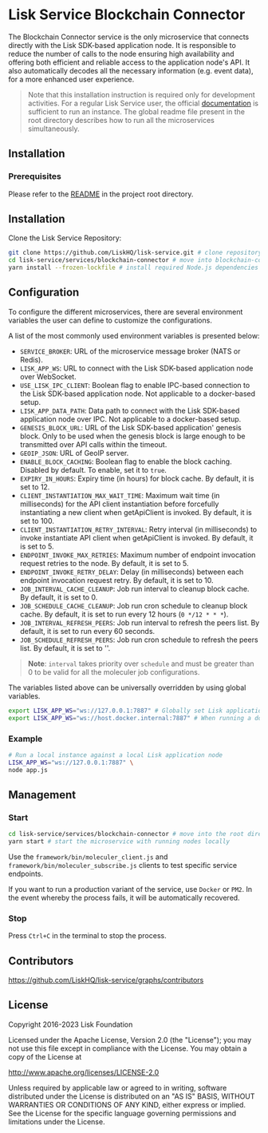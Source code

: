 # Lisk Service Blockchain Connector

The Blockchain Connector service is the only microservice that connects directly with the Lisk SDK-based application node. It is responsible to reduce the number of calls to the node ensuring high availability and offering both efficient and reliable access to the application node's API. It also automatically decodes all the necessary information (e.g. event data), for a more enhanced user experience.

> Note that this installation instruction is required only for development activities. For a regular Lisk Service user, the official [documentation](https://lisk.com/documentation/lisk-service/) is sufficient to run an instance. The global readme file present in the root directory describes how to run all the microservices simultaneously.

## Installation

### Prerequisites

Please refer to the [README](../../README.md) in the project root directory.

## Installation

Clone the Lisk Service Repository:

```bash
git clone https://github.com/LiskHQ/lisk-service.git # clone repository
cd lisk-service/services/blockchain-connector # move into blockchain-connector microservice directory
yarn install --frozen-lockfile # install required Node.js dependencies
```

## Configuration

To configure the different microservices, there are several environment variables the user can define to customize the configurations.

A list of the most commonly used environment variables is presented below:

- `SERVICE_BROKER`: URL of the microservice message broker (NATS or Redis).
- `LISK_APP_WS`: URL to connect with the Lisk SDK-based application node over WebSocket.
- `USE_LISK_IPC_CLIENT`: Boolean flag to enable IPC-based connection to the Lisk SDK-based application node. Not applicable to a docker-based setup.
- `LISK_APP_DATA_PATH`: Data path to connect with the Lisk SDK-based application node over IPC. Not applicable to a docker-based setup.
- `GENESIS_BLOCK_URL`: URL of the Lisk SDK-based application' genesis block. Only to be used when the genesis block is large enough to be transmitted over API calls within the timeout.
- `GEOIP_JSON`: URL of GeoIP server.
- `ENABLE_BLOCK_CACHING`: Boolean flag to enable the block caching. Disabled by default. To enable, set it to `true`.
- `EXPIRY_IN_HOURS`: Expiry time (in hours) for block cache. By default, it is set to 12.
- `CLIENT_INSTANTIATION_MAX_WAIT_TIME`: Maximum wait time (in milliseconds) for the API client instantiation before forcefully instantiating a new client when getApiClient is invoked. By default, it is set to 100.
- `CLIENT_INSTANTIATION_RETRY_INTERVAL`: Retry interval (in milliseconds) to invoke instantiate API client when getApiClient is invoked. By default, it is set to 5.
- `ENDPOINT_INVOKE_MAX_RETRIES`: Maximum number of endpoint invocation request retries to the node. By default, it is set to 5.
- `ENDPOINT_INVOKE_RETRY_DELAY`: Delay (in milliseconds) between each endpoint invocation request retry. By default, it is set to 10.
- `JOB_INTERVAL_CACHE_CLEANUP`: Job run interval to cleanup block cache. By default, it is set to 0.
- `JOB_SCHEDULE_CACHE_CLEANUP`: Job run cron schedule to cleanup block cache. By default, it is set to run every 12 hours (`0 */12 * * *`).
- `JOB_INTERVAL_REFRESH_PEERS`: Job run interval to refresh the peers list. By default, it is set to run every 60 seconds.
- `JOB_SCHEDULE_REFRESH_PEERS`: Job run cron schedule to refresh the peers list. By default, it is set to ''.

> **Note**: `interval` takes priority over `schedule` and must be greater than 0 to be valid for all the moleculer job configurations.

The variables listed above can be universally overridden by using global variables.

```bash
export LISK_APP_WS="ws://127.0.0.1:7887" # Globally set Lisk application node URL
export LISK_APP_WS="ws://host.docker.internal:7887" # When running a docker-based setup
```

### Example

```bash
# Run a local instance against a local Lisk application node
LISK_APP_WS="ws://127.0.0.1:7887" \
node app.js
```

## Management

### Start

```bash
cd lisk-service/services/blockchain-connector # move into the root directory of the blockchain-connector microservice
yarn start # start the microservice with running nodes locally
```

Use the `framework/bin/moleculer_client.js` and `framework/bin/moleculer_subscribe.js` clients to test specific service endpoints.

If you want to run a production variant of the service, use `Docker` or `PM2`. In the event whereby the process fails, it will be automatically recovered.

### Stop

Press `Ctrl+C` in the terminal to stop the process.

## Contributors

https://github.com/LiskHQ/lisk-service/graphs/contributors

## License

Copyright 2016-2023 Lisk Foundation

Licensed under the Apache License, Version 2.0 (the "License");
you may not use this file except in compliance with the License.
You may obtain a copy of the License at

http://www.apache.org/licenses/LICENSE-2.0

Unless required by applicable law or agreed to in writing, software
distributed under the License is distributed on an "AS IS" BASIS,
WITHOUT WARRANTIES OR CONDITIONS OF ANY KIND, either express or implied.
See the License for the specific language governing permissions and
limitations under the License.

[lisk documentation site]: https://lisk.com/documentation
